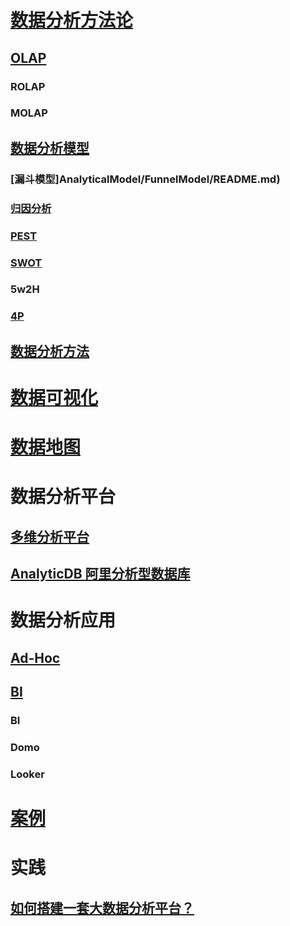 
# [数据分析方法论](_theory/README.md)
## [OLAP](OLAP/README.md)
### ROLAP
### MOLAP

## [数据分析模型](AnalyticalModel/README.md)
### [漏斗模型]AnalyticalModel/FunnelModel/README.md)
### [归因分析](AnalyticalModel/AttributionAnalysis.md)

### [PEST](AnalyticalModel/PEST.md)
### [SWOT](AnalyticalModel/SWOT.md)
### 5w2H
### [4P](AnalyticalModel/4P.md)

## [数据分析方法](AnalyticalMethod/README.md)

# [数据可视化](DataVisualization/)

# [数据地图](DataMap/)

# 数据分析平台
## [多维分析平台](Platform/)

## [AnalyticDB 阿里分析型数据库](https://mp.weixin.qq.com/s/kt-xtvM77UZ3kD-3dpU7sw)

# 数据分析应用
## [Ad-Hoc](Ad-hoc/)

## [BI](BI/README.md)
### BI
### Domo
### Looker

# [案例](_cases/README.md)

# 实践
## [如何搭建一套大数据分析平台？](../practice/data-analytics-deploy/README.md)
